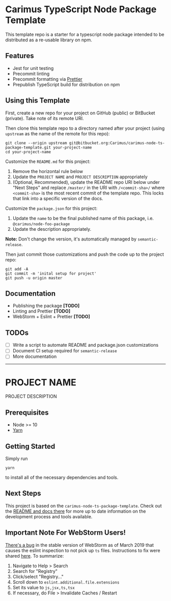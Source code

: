 # Carimus TypeScript Node Package Template

This template repo is a starter for a typescript node package intended to be distributed as a
re-usable library on npm.

## Features

 - Jest for unit testing
 - Precommit linting
 - Precommit formatting via [Prettier](https://prettier.io)
 - Prepublish TypeScript build for distribution on npm

## Using this Template

First, create a new repo for your project on GitHub (public) or BitBucket (private). Take note
of its remote URI.

Then clone this template repo to a directory named after your project (using `upstream` as the
name of the remote for this repo):

```
git clone --origin upstream git@bitbucket.org:Carimus/carimus-node-ts-package-template.git your-project-name
cd your-project-name
```

Customize the `README.md` for this project:

1. Remove the horizontal rule below
2. Update the `PROJECT NAME` and `PROJECT DESCRIPTION` appropriately
3. (Optional, Recommended), update the README repo URI below under "Next Steps" and replace
   `/master/` in the URI with `/<commit-sha>/` where `<commit-sha>` is the most recent commit
   of the template repo. This locks that link into a specific version of the docs.

Customize the `package.json` for this project:

1. Update the `name` to be the final published name of this package, i.e. `@carimus/node-foo-package`
2. Update the description appropriately.

**Note:** Don't change the version, it's automatically managed by `semantic-release`.

Then just commit those customizations and push the code up to the project repo:

```
git add -A
git commit -m 'inital setup for project'
git push -u origin master
``` 

## Documentation

 - Publishing the package **[TODO]**
 - Linting and Prettier **[TODO]**
 - WebStorm + Eslint + Prettier **[TODO]**

## TODOs

 - [ ] Write a script to automate README and package.json customizations
 - [ ] Document CI setup required for `semantic-release`
 - [ ] More documentation

----------------------------------------

# PROJECT NAME

PROJECT DESCRIPTION

## Prerequisites

 - Node >= 10
 - [Yarn](https://yarnpkg.com)

## Getting Started

Simply run

```
yarn
```

to install all of the necessary dependencies and tools.

## Next Steps

This project is based on the `carimus-node-ts-package-template`. Check out the
[README and docs there](https://bitbucket.org/Carimus/carimus-node-ts-package-template/src/master/README.md)
for more up to date information on the development process and tools available.

## Important Note For WebStorm Users!

[There's a bug](https://youtrack.jetbrains.com/issue/WEB-36988) in the stable version of WebStorm
as of March 2019 that causes the eslint inspection to not pick up `ts` files. Instructions to fix
were shared [here](https://intellij-support.jetbrains.com/hc/en-us/community/posts/115000225170/comments/360000332879).
To summarize:

1. Navigate to Help > Search
2. Search for "Registry"
3. Click/select "Registry..."
4. Scroll down to `eslint.additional.file.extensions`
5. Set its value to `js,jsx,ts,tsx`
6. If necessary, do File > Invalidate Caches / Restart 
